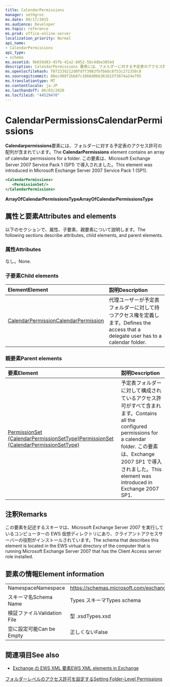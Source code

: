```yaml
---
title: CalendarPermissions
manager: sethgros
ms.date: 09/17/2015
ms.audience: Developer
ms.topic: reference
ms.prod: office-online-server
localization_priority: Normal
api_name:
- CalendarPermissions
api_type:
- schema
ms.assetid: 9b659d83-45fb-42a2-b052-5bc4dbe3854d
description: CalendarPermissions 要素には、フォルダーに対する予定表のアクセス許可の配列が含まれています。 この要素は、Microsoft Exchange Server 2007 Service Pack 1 (SP1) で導入されました。
ms.openlocfilehash: f072339212d0fdff3983fbfb6bc8f53c272350c8
ms.sourcegitcommit: 88ec988f2bb67c1866d06b361615f3674a24e795
ms.translationtype: MT
ms.contentlocale: ja-JP
ms.lasthandoff: 06/03/2020
ms.locfileid: "44529470"
---
```

# <a name="calendarpermissions"></a><span data-ttu-id="af343-104">CalendarPermissions</span><span class="sxs-lookup"><span data-stu-id="af343-104">CalendarPermissions</span></span>

<span data-ttu-id="af343-105">**Calendarpermissions**要素には、フォルダーに対する予定表のアクセス許可の配列が含まれています。</span><span class="sxs-lookup"><span data-stu-id="af343-105">The **CalendarPermissions** element contains an array of calendar permissions for a folder.</span></span> <span data-ttu-id="af343-106">この要素は、Microsoft Exchange Server 2007 Service Pack 1 (SP1) で導入されました。</span><span class="sxs-lookup"><span data-stu-id="af343-106">This element was introduced in Microsoft Exchange Server 2007 Service Pack 1 (SP1).</span></span> 
  
```xml
<CalendarPermissions>
   <PermissionSet/>
</CalendarPermissions>
```

 <span data-ttu-id="af343-107">**ArrayOfCalendarPermissionsType**</span><span class="sxs-lookup"><span data-stu-id="af343-107">**ArrayOfCalendarPermissionsType**</span></span>
## <a name="attributes-and-elements"></a><span data-ttu-id="af343-108">属性と要素</span><span class="sxs-lookup"><span data-stu-id="af343-108">Attributes and elements</span></span>

<span data-ttu-id="af343-109">以下のセクションで、属性、子要素、親要素について説明します。</span><span class="sxs-lookup"><span data-stu-id="af343-109">The following sections describe attributes, child elements, and parent elements.</span></span>
  
### <a name="attributes"></a><span data-ttu-id="af343-110">属性</span><span class="sxs-lookup"><span data-stu-id="af343-110">Attributes</span></span>

<span data-ttu-id="af343-111">なし。</span><span class="sxs-lookup"><span data-stu-id="af343-111">None.</span></span>
  
### <a name="child-elements"></a><span data-ttu-id="af343-112">子要素</span><span class="sxs-lookup"><span data-stu-id="af343-112">Child elements</span></span>

|<span data-ttu-id="af343-113">**Element**</span><span class="sxs-lookup"><span data-stu-id="af343-113">**Element**</span></span>|<span data-ttu-id="af343-114">**説明**</span><span class="sxs-lookup"><span data-stu-id="af343-114">**Description**</span></span>|
|:-----|:-----|
|[<span data-ttu-id="af343-115">CalendarPermission</span><span class="sxs-lookup"><span data-stu-id="af343-115">CalendarPermission</span></span>](calendarpermission.md) <br/> |<span data-ttu-id="af343-116">代理ユーザーが予定表フォルダーに対して持つアクセス権を定義します。</span><span class="sxs-lookup"><span data-stu-id="af343-116">Defines the access that a delegate user has to a calendar folder.</span></span>  <br/> |
   
### <a name="parent-elements"></a><span data-ttu-id="af343-117">親要素</span><span class="sxs-lookup"><span data-stu-id="af343-117">Parent elements</span></span>

|<span data-ttu-id="af343-118">**要素**</span><span class="sxs-lookup"><span data-stu-id="af343-118">**Element**</span></span>|<span data-ttu-id="af343-119">**説明**</span><span class="sxs-lookup"><span data-stu-id="af343-119">**Description**</span></span>|
|:-----|:-----|
|[<span data-ttu-id="af343-120">PermissionSet (CalendarPermissionSetType)</span><span class="sxs-lookup"><span data-stu-id="af343-120">PermissionSet (CalendarPermissionSetType)</span></span>](permissionset-calendarpermissionsettype.md) <br/> |<span data-ttu-id="af343-121">予定表フォルダーに対して構成されているアクセス許可がすべて含まれます。</span><span class="sxs-lookup"><span data-stu-id="af343-121">Contains all the configured permissions for a calendar folder.</span></span> <span data-ttu-id="af343-122">この要素は、Exchange 2007 SP1 で導入されました。</span><span class="sxs-lookup"><span data-stu-id="af343-122">This element was introduced in Exchange 2007 SP1.</span></span>  <br/> |
   
## <a name="remarks"></a><span data-ttu-id="af343-123">注釈</span><span class="sxs-lookup"><span data-stu-id="af343-123">Remarks</span></span>

<span data-ttu-id="af343-124">この要素を記述するスキーマは、Microsoft Exchange Server 2007 を実行しているコンピューターの EWS 仮想ディレクトリにあり、クライアントアクセスサーバーの役割がインストールされています。</span><span class="sxs-lookup"><span data-stu-id="af343-124">The schema that describes this element is located in the EWS virtual directory of the computer that is running Microsoft Exchange Server 2007 that has the Client Access server role installed.</span></span>
  
## <a name="element-information"></a><span data-ttu-id="af343-125">要素の情報</span><span class="sxs-lookup"><span data-stu-id="af343-125">Element information</span></span>

|||
|:-----|:-----|
|<span data-ttu-id="af343-126">Namespace</span><span class="sxs-lookup"><span data-stu-id="af343-126">Namespace</span></span>  <br/> |https://schemas.microsoft.com/exchange/services/2006/types  <br/> |
|<span data-ttu-id="af343-127">スキーマ名</span><span class="sxs-lookup"><span data-stu-id="af343-127">Schema Name</span></span>  <br/> |<span data-ttu-id="af343-128">Types スキーマ</span><span class="sxs-lookup"><span data-stu-id="af343-128">Types schema</span></span>  <br/> |
|<span data-ttu-id="af343-129">検証ファイル</span><span class="sxs-lookup"><span data-stu-id="af343-129">Validation File</span></span>  <br/> |<span data-ttu-id="af343-130">型 .xsd</span><span class="sxs-lookup"><span data-stu-id="af343-130">Types.xsd</span></span>  <br/> |
|<span data-ttu-id="af343-131">空に設定可能</span><span class="sxs-lookup"><span data-stu-id="af343-131">Can be Empty</span></span>  <br/> |<span data-ttu-id="af343-132">正しくない</span><span class="sxs-lookup"><span data-stu-id="af343-132">False</span></span>  <br/> |
   
## <a name="see-also"></a><span data-ttu-id="af343-133">関連項目</span><span class="sxs-lookup"><span data-stu-id="af343-133">See also</span></span>



- [<span data-ttu-id="af343-134">Exchange の EWS XML 要素</span><span class="sxs-lookup"><span data-stu-id="af343-134">EWS XML elements in Exchange</span></span>](ews-xml-elements-in-exchange.md)


[<span data-ttu-id="af343-135">フォルダーレベルのアクセス許可を設定する</span><span class="sxs-lookup"><span data-stu-id="af343-135">Setting Folder-Level Permissions</span></span>](https://msdn.microsoft.com/library/c7530e86-5112-401c-b10a-9c054ae59f07%28Office.15%29.aspx)

